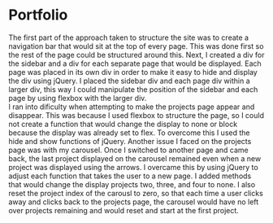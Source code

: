 # Portfolio
The first part of the approach taken to structure the site was to create a navigation bar that would sit at the top of every page. This was done first so the rest of the page could be structured around this. Next, I created a div for the sidebar and a div for each separate page that would be displayed. Each page was placed in its own div in order to make it easy to hide and display the div using jQuery. I placed the sidebar div and each page div within a larger div, this way I could manipulate the position of the sidebar and each page by using flexbox with the larger div.<br>
I ran into dificulty when attempting to make the projects page appear and disappear. This was because I used flexbox to structure the page, so I could not create a function that would change the display to none or block because the display was already set to flex. To overcome this I used the hide and show functions of jQuery. Another issue I faced on the projects page was with my carousel. Once I switched to another page and came back, the last project displayed on the carousel remained even when a new project was displayed using the arrows. I overcame this by using jQuery to adjust each function that takes the user to a new page. I added methods that would change the display projects two, three, and four to none. I also reset the project index of the carousl to zero, so that each time a user clicks away and clicks back to the projects page, the carousel would have no left over projects remaining and would reset and start at the first project.
